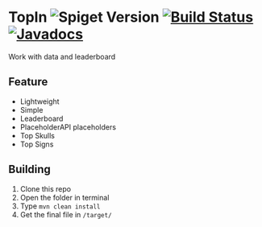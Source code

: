 # TopIn ![Spiget Version](https://img.shields.io/spiget/version/83017?color=orange&label=version) [![Build Status](https://ci.codemc.io/job/TopIn-MC/job/TopIn/badge/icon)](https://ci.codemc.io/job/TopIn-MC/job/TopIn/) [![Javadocs](https://img.shields.io/badge/javadocs-link-green)](https://topin-mc.github.io/TopIn/)
Work with data and leaderboard
## Feature
* Lightweight
* Simple
* Leaderboard
* PlaceholderAPI placeholders
* Top Skulls
* Top Signs
## Building
1. Clone this repo
2. Open the folder in terminal
3. Type `mvn clean install`
4. Get the final file in `/target/`
